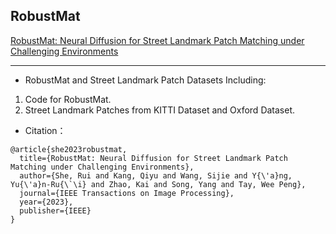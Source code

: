 ## RobustMat

[RobustMat: Neural Diffusion for Street Landmark Patch Matching under Challenging Environments](https://ieeexplore.ieee.org/document/10268340)

---


* RobustMat and Street Landmark Patch Datasets 
Including:  
1. Code for RobustMat. 
2. Street Landmark Patches from KITTI Dataset and Oxford Dataset.
   
* Citation：

```
@article{she2023robustmat,
  title={RobustMat: Neural Diffusion for Street Landmark Patch Matching under Challenging Environments},
  author={She, Rui and Kang, Qiyu and Wang, Sijie and Y{\'a}ng, Yu{\'a}n-Ru{\`\i} and Zhao, Kai and Song, Yang and Tay, Wee Peng},
  journal={IEEE Transactions on Image Processing},
  year={2023},
  publisher={IEEE}
}
```
